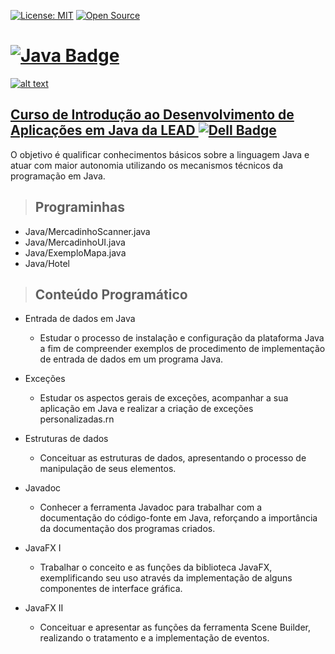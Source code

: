 [![License: MIT](https://img.shields.io/badge/License-MIT-yellow.svg)](https://opensource.org/licenses/MIT)
[![Open Source](https://badges.frapsoft.com/os/v1/open-source.svg?v=103)](https://opensource.org/)

# **[![Java Badge](https://img.shields.io/badge/Java-ED8B00?style=flat-square&logo=java&logoColor=white&link=https://www.java.com/)](https://www.java.com/)**

[![alt text](http://leadfortaleza.com.br/dal/wp-content/uploads/2017/02/Prancheta-109-c%C3%B3pia-11.png "Link para o curso")](http://leadfortaleza.com.br/dal/?cp_cursos=/introducao-ao-desenvolvimento-de-apicacoes-em-java/)

## [**Curso de Introdução ao Desenvolvimento de Aplicações em Java da LEAD ![Dell Badge](https://img.shields.io/badge/Dell-007DB8?style=flat-square&logo=Dell&logoColor=white)**](http://leadfortaleza.com.br/dal/?cp_cursos=/introducao-ao-desenvolvimento-de-apicacoes-em-java/)

O objetivo é qualificar conhecimentos básicos sobre a linguagem Java e atuar com maior autonomia utilizando os mecanismos técnicos da programação em Java.

> ## Programinhas

* Java/MercadinhoScanner.java
* Java/MercadinhoUI.java
* Java/ExemploMapa.java
* Java/Hotel

> ## Conteúdo Programático

* Entrada de dados em Java
  * Estudar o processo de instalação e configuração da plataforma Java a fim de compreender exemplos de procedimento de implementação de entrada de dados em um programa Java.

* Exceções
  * Estudar os aspectos gerais de exceções, acompanhar a sua aplicação em Java e realizar a criação de exceções personalizadas.rn

* Estruturas de dados
  * Conceituar as estruturas de dados, apresentando o processo de manipulação de seus elementos.

* Javadoc
  * Conhecer a ferramenta Javadoc para trabalhar com a documentação do código-fonte em Java, reforçando a importância da documentação dos programas criados.

* JavaFX I
  * Trabalhar o conceito e as funções da biblioteca JavaFX, exemplificando seu uso através da implementação de alguns componentes de interface gráfica.

* JavaFX II
  * Conceituar e apresentar as funções da ferramenta Scene Builder, realizando o tratamento e a implementação de eventos.
